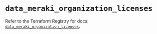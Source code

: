 # `data_meraki_organization_licenses`

Refer to the Terraform Registry for docs: [`data_meraki_organization_licenses`](https://registry.terraform.io/providers/ciscodevnet/meraki/1.7.1/docs/data-sources/organization_licenses).
